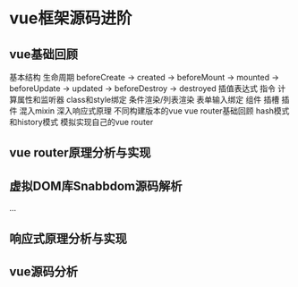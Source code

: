 # vue框架源码进阶

## vue基础回顾
基本结构
生命周期
beforeCreate -> created -> beforeMount -> mounted -> beforeUpdate -> updated -> beforeDestroy -> destroyed
插值表达式
指令
计算属性和监听器
class和style绑定
条件渲染/列表渲染
表单输入绑定
组件
插槽
插件
混入mixin
深入响应式原理
不同构建版本的vue
vue router基础回顾
hash模式和history模式
模拟实现自己的vue router

## vue router原理分析与实现


## 虚拟DOM库Snabbdom源码解析
...

## 响应式原理分析与实现
## vue源码分析

